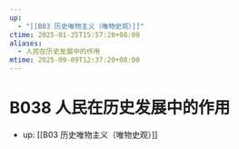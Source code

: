 ```yaml
---
up:
  - "[[B03 历史唯物主义（唯物史观）]]"
ctime: 2025-01-25T15:57:20+08:00
aliases:
  - 人民在历史发展中的作用
mtime: 2025-09-09T12:37:20+08:00
---
```


# B038 人民在历史发展中的作用

- up: [[B03 历史唯物主义（唯物史观）]]
